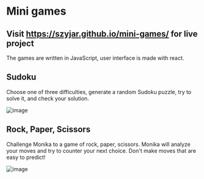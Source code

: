 # Mini games
## Visit https://szyjar.github.io/mini-games/ for live project

The games are written in JavaScript, user interface is made with react.

## Sudoku
Choose one of three difficulties, generate a random Sudoku puzzle, try to solve it, and check your solution.

![image](https://github.com/SzyJar/mini-games/assets/107247457/9f1fb5b6-6d6b-4e1b-bb7d-d232856a4d72)

## Rock, Paper, Scissors
Challenge Monika to a game of rock, paper, scissors. Monika will analyze your moves and try to counter your next choice. Don't make moves that are easy to predict!

![image](https://github.com/SzyJar/mini-games/assets/107247457/1ba7969a-e858-4f80-942b-132bdb513f36)


